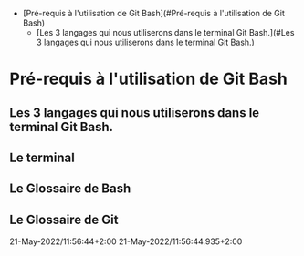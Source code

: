 - [Pré-requis à l'utilisation de Git Bash](#Pré-requis à l'utilisation de Git Bash)
	- [Les 3 langages qui nous utiliserons dans le terminal Git Bash.](#Les 3 langages qui nous utiliserons dans le terminal Git Bash.)
# Pré-requis à l'utilisation de Git Bash
## Les 3 langages qui nous utiliserons dans le terminal Git Bash.
## Le terminal
## Le Glossaire de Bash
## Le Glossaire de Git
21-May-2022/11:56:44+2:00 21-May-2022/11:56:44.935+2:00